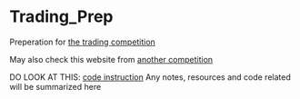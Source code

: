 # Trading_Prep

Preperation for [the trading competition](https://readytradergo.optiver.com/#body-section-1)

May also check this website from [another competition](https://imc-prosperity.notion.site/Trading-glossary-24efca3bc5ac44cca3102a8e4a316229)


DO LOOK AT THIS: [code instruction](https://imc-prosperity.notion.site/Writing-an-Algorithm-in-Python-c44b46f32941430fa1eccb6ff054be26) 
Any notes, resources and code related will be summarized here
